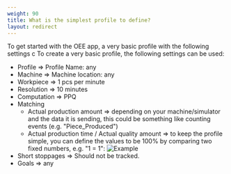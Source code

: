 ```yaml
---
weight: 90
title: What is the simplest profile to define?
layout: redirect
---
```


To get started with the OEE app, a very basic profile with the following settings c
To create a very basic profile, the following settings can be used:
- Profile => Profile Name: any
- Machine => Machine location: any
- Workpiece => 1 pcs per minute
- Resolution => 10 minutes
- Computation => PPQ
- Matching
	- Actual production amount => depending on your machine/simulator and the data it is sending, this could be something like counting events (e.g. "Piece_Produced")
	- Actual production time / Actual quality amount => to keep the profile simple, you can define the values to be 100% by comparing two fixed numbers, e.g. "1 = 1":
![Example](/images/oee/faq/faq-actual-quality-amount.png)
- Short stoppages => Should not be tracked.
- Goals => any